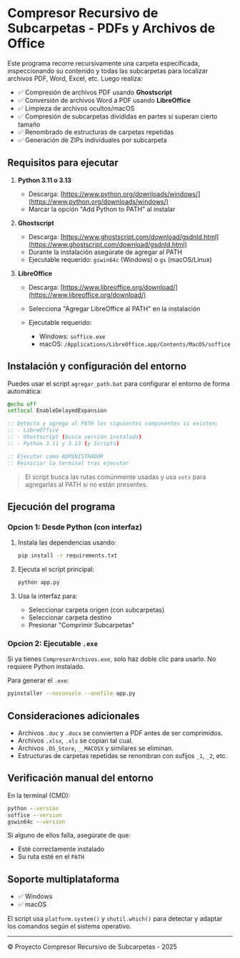 # Compresor Recursivo de Subcarpetas - PDFs y Archivos de Office

Este programa recorre recursivamente una carpeta especificada, inspeccionando su contenido y todas las subcarpetas para localizar archivos PDF, Word, Excel, etc. Luego realiza:

- ✅ Compresión de archivos PDF usando **Ghostscript**
- ✅ Conversión de archivos Word a PDF usando **LibreOffice**
- ✅ Limpieza de archivos ocultos/macOS
- ✅ Compresión de subcarpetas divididas en partes si superan cierto tamaño
- ✅ Renombrado de estructuras de carpetas repetidas
- ✅ Generación de ZIPs individuales por subcarpeta

## Requisitos para ejecutar

1. **Python 3.11 o 3.13**

   - Descarga: [https://www.python.org/downloads/windows/](https://www.python.org/downloads/windows/)
   - Marcar la opción "Add Python to PATH" al instalar

2. **Ghostscript**

   - Descarga: [https://www.ghostscript.com/download/gsdnld.html](https://www.ghostscript.com/download/gsdnld.html)
   - Durante la instalación asegúrate de agregar al PATH
   - Ejecutable requerido: `gswin64c` (Windows) o `gs` (macOS/Linux)

3. **LibreOffice**

   - Descarga: [https://www.libreoffice.org/download/](https://www.libreoffice.org/download/)
   - Selecciona "Agregar LibreOffice al PATH" en la instalación
   - Ejecutable requerido:

     - Windows: `soffice.exe`
     - macOS: `/Applications/LibreOffice.app/Contents/MacOS/soffice`

## Instalación y configuración del entorno

Puedes usar el script `agregar_path.bat` para configurar el entorno de forma automática:

```bat
@echo off
setlocal EnableDelayedExpansion

:: Detecta y agrega al PATH los siguientes componentes si existen:
:: - LibreOffice
:: - Ghostscript (busca versión instalada)
:: - Python 3.11 y 3.13 (y Scripts)

:: Ejecutar como ADMINISTRADOR
:: Reiniciar la terminal tras ejecutar
```

> El script busca las rutas comúnmente usadas y usa `setx` para agregarlas al PATH si no están presentes.

## Ejecución del programa

### Opcion 1: Desde Python (con interfaz)

1. Instala las dependencias usando:

   ```bash
   pip install -r requirements.txt
   ```

2. Ejecuta el script principal:

   ```bash
   python app.py
   ```

3. Usa la interfaz para:

   - Seleccionar carpeta origen (con subcarpetas)
   - Seleccionar carpeta destino
   - Presionar "Comprimir Subcarpetas"

### Opcion 2: Ejecutable `.exe`

Si ya tienes `CompresorArchivos.exe`, solo haz doble clic para usarlo. No requiere Python instalado.

Para generar el `.exe`:

```bash
pyinstaller --noconsole --onefile app.py
```

## Consideraciones adicionales

- Archivos `.doc` y `.docx` se convierten a PDF antes de ser comprimidos.
- Archivos `.xlsx`, `.xls` se copian tal cual.
- Archivos `.DS_Store`, `__MACOSX` y similares se eliminan.
- Estructuras de carpetas repetidas se renombran con sufijos `_1`, `_2`, etc.

## Verificación manual del entorno

En la terminal (CMD):

```cmd
python --version
soffice --version
gswin64c --version
```

Si alguno de ellos falla, asegúrate de que:

- Esté correctamente instalado
- Su ruta esté en el `PATH`

## Soporte multiplataforma

- ✅ Windows
- ✅ macOS

El script usa `platform.system()` y `shutil.which()` para detectar y adaptar los comandos según el sistema operativo.

---

© Proyecto Compresor Recursivo de Subcarpetas - 2025
